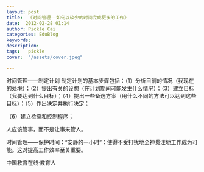 ```yaml
---
layout: post  
title:  《时间管理——如何以较少的时间完成更多的工作》  
date:  2012-02-28 01:14  
author: Pickle Cai  
categories: EduBlog  
keywords: 
description:   
tags:	pickle   
cover:  "/assets/cover.jpeg"  

---  
```

    
时间管理——制定计划 制定计划的基本步骤包括：（1）分析目前的情况（我现在的处境）；（2）提出有关的设想（在计划期间可能发生什么情况）；（3）建立目标（我要达到什么目标）；（4）提出一些备选方案（用什么不同的方法可以达到这些目标）；（5）作出决定并执行决定；

（6）建立检查和控制程序；

人应该管事，而不是让事来管人。

时间管理——保护时间：“安静的一小时”：使得不受打扰地全神贯注地工作成为可能。这对提高工作效率至关重要。								

		    
 中国教育在线·教育人

